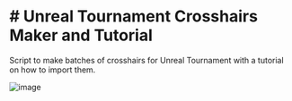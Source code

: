 # # Unreal Tournament Crosshairs Maker and Tutorial
Script to make batches of crosshairs for Unreal Tournament with a tutorial on how to import them.



![image](https://i.imgur.com/9nCZrCa.png)